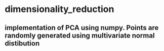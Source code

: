 # dimensionality_reduction
## implementation of PCA using numpy. Points are randomly generated using multivariate normal distibution

